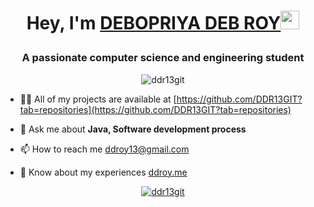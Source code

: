 # <p align="center"> Hey, I'm [DEBOPRIYA DEB ROY](https://ddroy.me)<img src="https://raw.githubusercontent.com/aemmadi/aemmadi/master/wave.gif" width="30px" height="30px">
<h3 align="center">A passionate computer science and engineering student</h3>
<p align="center"> <img src="https://komarev.com/ghpvc/?username=ddr13git&label=Profile%20views&color=0e75b6&style=flat" alt="ddr13git" /> </p>

- 👨‍💻 All of my projects are available at [https://github.com/DDR13GIT?tab=repositories](https://github.com/DDR13GIT?tab=repositories)

- 💬 Ask me about **Java, Software development process**

- 📫 How to reach me [ddroy13@gmail.com](mailto:ddroy13@gmail.com)

- 📄 Know about my experiences [ddroy.me](ddroy.me)

<p align="center"> <a href="https://github.com/ryo-ma/github-profile-trophy"><img src="https://github-profile-trophy.vercel.app/?username=ddr13git&theme=darkhub" alt="ddr13git" /></a> </p>

